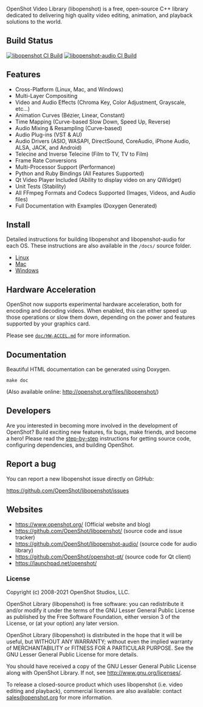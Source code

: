 OpenShot Video Library (libopenshot) is a free, open-source C++ library
dedicated to delivering high quality video editing, animation, and playback
solutions to the world.

## Build Status

[![libopenshot CI Build](https://github.com/OpenShot/libopenshot/actions/workflows/ci.yml/badge.svg)](https://github.com/OpenShot/libopenshot/actions/workflows/ci.yml) [![libopenshot-audio CI Build](https://github.com/OpenShot/libopenshot-audio/actions/workflows/ci.yml/badge.svg)](https://github.com/OpenShot/libopenshot-audio/actions/workflows/ci.yml)

## Features

* Cross-Platform (Linux, Mac, and Windows)
* Multi-Layer Compositing
* Video and Audio Effects (Chroma Key, Color Adjustment, Grayscale, etc…)
* Animation Curves (Bézier, Linear, Constant)
* Time Mapping (Curve-based Slow Down, Speed Up, Reverse)
* Audio Mixing & Resampling (Curve-based)
* Audio Plug-ins (VST & AU)
* Audio Drivers (ASIO, WASAPI, DirectSound, CoreAudio, iPhone Audio,
  ALSA, JACK, and Android)
* Telecine and Inverse Telecine (Film to TV, TV to Film)
* Frame Rate Conversions
* Multi-Processor Support (Performance)
* Python and Ruby Bindings (All Features Supported)
* Qt Video Player Included (Ability to display video on any QWidget)
* Unit Tests (Stability)
* All FFmpeg Formats and Codecs Supported (Images, Videos, and Audio files)
* Full Documentation with Examples (Doxygen Generated)

## Install

Detailed instructions for building libopenshot and libopenshot-audio for
each OS. These instructions are also available in the `/docs/` source folder.

   * [Linux](https://github.com/OpenShot/libopenshot/wiki/Linux-Build-Instructions)
   * [Mac](https://github.com/OpenShot/libopenshot/wiki/Mac-Build-Instructions)
   * [Windows](https://github.com/OpenShot/libopenshot/wiki/Windows-Build-Instructions)

## Hardware Acceleration

OpenShot now supports experimental hardware acceleration, both for encoding
and decoding videos. When enabled, this can either speed up those operations
or slow them down, depending on the power and features supported by your
graphics card.

Please see [`doc/HW-ACCEL.md`](doc/HW-ACCEL.md) for more information.

## Documentation

Beautiful HTML documentation can be generated using Doxygen.
```
make doc
```
(Also available online: http://openshot.org/files/libopenshot/)

## Developers

Are you interested in becoming more involved in the development of OpenShot?
Build exciting new features, fix bugs, make friends, and become a hero!
Please read the [step-by-step](https://github.com/OpenShot/openshot-qt/wiki/Become-a-Developer)
instructions for getting source code, configuring dependencies, and building
OpenShot.

## Report a bug

You can report a new libopenshot issue directly on GitHub:

https://github.com/OpenShot/libopenshot/issues

## Websites

- https://www.openshot.org/  (Official website and blog)
- https://github.com/OpenShot/libopenshot/ (source code and issue tracker)
- https://github.com/OpenShot/libopenshot-audio/ (source code for audio library)
- https://github.com/OpenShot/openshot-qt/ (source code for Qt client)
- https://launchpad.net/openshot/

### License

Copyright (c) 2008-2021 OpenShot Studios, LLC.

OpenShot Library (libopenshot) is free software: you can redistribute it
and/or modify it under the terms of the GNU Lesser General Public License
as published by the Free Software Foundation, either version 3 of the
License, or (at your option) any later version.

OpenShot Library (libopenshot) is distributed in the hope that it will be
useful, but WITHOUT ANY WARRANTY; without even the implied warranty of
MERCHANTABILITY or FITNESS FOR A PARTICULAR PURPOSE. See the
GNU Lesser General Public License for more details.

You should have received a copy of the GNU Lesser General Public License
along with OpenShot Library. If not, see http://www.gnu.org/licenses/.

To release a closed-source product which uses libopenshot (i.e. video
editing and playback), commercial licenses are also available: contact
sales@openshot.org for more information.
